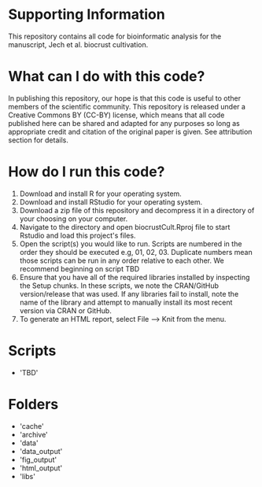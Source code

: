 # Supporting Information

This repository contains all code for bioinformatic analysis for the manuscript, Jech et al. biocrust cultivation.


# What can I do with this code?

In publishing this repository, our hope is that this code is useful to other members of the scientific community. This repository is released under a Creative Commons BY (CC-BY) license, which means that all code published here can be shared and adapted for any purposes so long as appropriate credit and citation of the original paper is given. See attribution section for details.


# How do I run this code?

1. Download and install R for your operating system.
2. Download and install RStudio for your operating system.
3. Download a zip file of this repository and decompress it in a directory of your choosing on your computer.
4. Navigate to the directory and open biocrustCult.Rproj file to start Rstudio and load this project's files.
5. Open the script(s) you would like to run. Scripts are numbered in the order they should be executed e.g, 01, 02, 03. Duplicate numbers mean those scripts can be run in any order relative to each other. We recommend beginning on script TBD
6. Ensure that you have all of the required libraries installed by inspecting the Setup chunks. In these scripts, we note the CRAN/GitHub version/release that was used. If any libraries fail to install, note the name of the library and attempt to manually install its most recent version via CRAN or GitHub.
7. To generate an HTML report, select File --> Knit from the menu.


# Scripts
- 'TBD'


# Folders
- 'cache' 
- 'archive' 
- 'data' 
- 'data_output'
- 'fig_output'
- 'html_output' 
- 'libs' 
